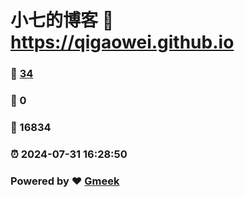 # 小七的博客 :link: https://qigaowei.github.io 
### :page_facing_up: [34](https://qigaowei.github.io/tag.html) 
### :speech_balloon: 0 
### :hibiscus: 16834 
### :alarm_clock: 2024-07-31 16:28:50 
### Powered by :heart: [Gmeek](https://github.com/Meekdai/Gmeek)
